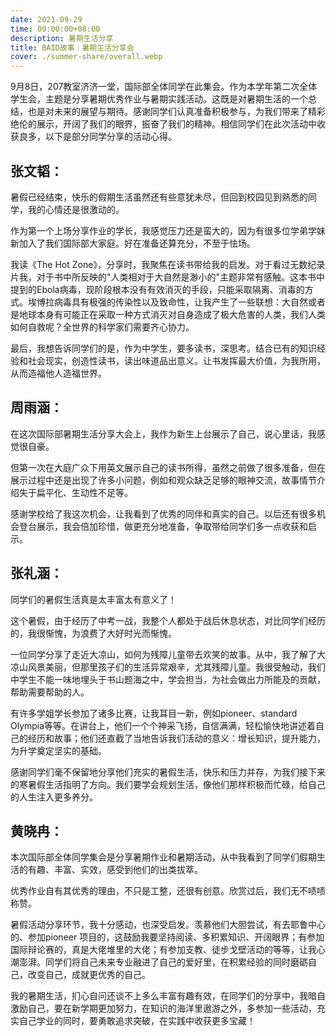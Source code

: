 ```yaml
---
date: 2021-09-29
time: 09:00:00+08:00
description: 暑期生活分享
title: BAID故事｜暑期生活分享会
cover: ./summer-share/overall.webp
---
```


9月8日，207教室济济一堂，国际部全体同学在此集会。作为本学年第二次全体学生会，主题是分享暑期优秀作业与暑期实践活动。这既是对暑期生活的一个总结，也是对未来的展望与期待。感谢同学们认真准备积极参与，为我们带来了精彩绝伦的展示，开阔了我们的眼界，振奋了我们的精神。相信同学们在此次活动中收获良多，以下是部分同学分享的活动心得。

## 张文韬：

暑假已经结束，快乐的假期生活虽然还有些意犹未尽，但回到校园见到熟悉的同学，我的心情还是很激动的。

作为第一个上场分享作业的学长，我感觉压力还是蛮大的，因为有很多位学弟学妹新加入了我们国际部大家庭。好在准备还算充分，不至于怯场。

我读《The Hot Zone》，分享时，我聚焦在读书带给我的启发。对于看过无数纪录片我，对于书中所反映的"人类相对于大自然是渺小的"主题非常有感触。这本书中提到的Ebola病毒，现阶段根本没有有效消灭的手段，只能采取隔离、消毒的方式。埃博拉病毒具有极强的传染性以及致命性，让我产生了一些联想：大自然或者是地球本身有可能正在采取一种方式消灭对自身造成了极大危害的人类，我们人类如何自救呢？全世界的科学家们需要齐心协力。

最后，我想告诉同学们的是，作为中学生，要多读书，深思考。结合已有的知识经验和社会现实，创造性读书，读出味道品出意义。让书发挥最大价值，为我所用，从而造福他人造福世界。

## 周雨涵：

在这次国际部暑期生活分享大会上，我作为新生上台展示了自己，说心里话，我感觉很自豪。

但第一次在大庭广众下用英文展示自己的读书所得，虽然之前做了很多准备，但在展示过程中还是出现了许多小问题，例如和观众缺乏足够的眼神交流，故事情节介绍失于扁平化、生动性不足等。

感谢学校给了我这次机会，让我看到了优秀的同伴和真实的自己。以后还有很多机会登台展示，我会倍加珍惜，做更充分地准备，争取带给同学们多一点收获和启示。

## 张礼涵：

同学们的暑假生活真是太丰富太有意义了！

这个暑假，由于经历了中考一战，我整个人都处于战后休息状态，对比同学们经历的，我很惭愧，为浪费了大好时光而惭愧。

一位同学分享了走近大凉山，如何为残障儿童带去欢笑的故事。从中，我了解了大凉山风景美丽，但那里孩子们的生活异常艰辛，尤其残障儿童。我很受触动，我们中学生不能一味地埋头于书山题海之中，学会担当，为社会做出力所能及的贡献，帮助需要帮助的人。

有许多学姐学长参加了诸多比赛，让我耳目一新，例如pioneer、standard Olympia等等。在讲台上，他们一个个神采飞扬，自信满满，轻松愉快地讲述着自己的经历和故事；他们还直截了当地告诉我们活动的意义：增长知识，提升能力，为升学奠定坚实的基础。

感谢同学们毫不保留地分享他们充实的暑假生活，快乐和压力并存，为我们接下来的寒暑假生活指明了方向。我们要学会规划生活，像他们那样积极而忙碌，给自己的人生注入更多养分。

## 黄晓冉：

本次国际部全体同学集会是分享暑期作业和暑期活动，从中我看到了同学们假期生活的有趣、丰富、实效，感受到他们的出类拔萃。

优秀作业自有其优秀的理由，不只是工整，还很有创意。欣赏过后，我们无不啧啧称赞。

暑假活动分享环节，我十分感动，也深受启发。羡慕他们大胆尝试，有去耶鲁中心的、参加pioneer 项目的，这鼓励我要坚持阅读、多积累知识、开阔眼界；有参加国际辩论赛的，真是大佬堆里的大佬；有参加支教、徒步戈壁活动的等等，让我心潮澎湃。同学们将自己未来专业融进了自己的爱好里，在积累经验的同时磨砺自己，改变自己，成就更优秀的自己。

我的暑期生活，扪心自问还谈不上多么丰富有趣有效，在同学们的分享中，我暗自激励自己，要在新学期更加努力，在知识的海洋里遨游之外，多参加一些活动，充实自己学业的同时，要勇敢追求突破，在实践中收获更多宝藏！